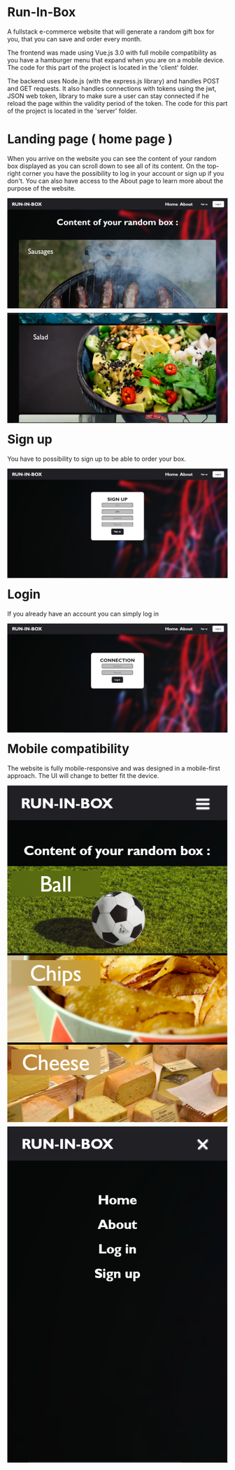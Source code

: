 # Run-In-Box
A fullstack e-commerce website that will generate a random gift box for you, that you can save and order every month. 

The frontend was made using Vue.js 3.0 with full mobile compatibility as you have a hamburger menu that expand when you are on a mobile device. The code for this part of the project is located in the 'client' folder.

The backend uses Node.js (with the express.js library) and handles POST and GET requests. It also handles connections with tokens using the jwt, JSON web token, library to make sure a user can stay connected if he reload the page within the validity period of the token. The code for this part of the project is located in the 'server' folder.

# Landing page ( home page )
When you arrive on the website you can see the content of your random box displayed as you can scroll down to see all of its content. On the top-right corner you have the possibility to log in your account or sign up if you don't. You can also have access to the About page to learn more about the purpose of the website.

<img src="Screenshots/home_top.PNG"
     alt="Home1"
     style="float: left; margin-right: 10px; margin-bottom: 10px" />
<img src="Screenshots/home_mid.PNG"
     alt="Home2"
     style="float: left; margin-right: 10px; margin-bottom: 20px" />
     
# Sign up
You have to possibility to sign up to be able to order your box.

<img src="Screenshots/signup.PNG"
     alt="Sign up"
     style="float: left; margin-right: 10px; margin-bottom: 20px" />
     
# Login
If you already have an account you can simply log in

<img src="Screenshots/login.PNG"
     alt="Log in"
     style="float: left; margin-right: 10px; margin-bottom: 20px" />

# Mobile compatibility
The website is fully mobile-responsive and was designed in a mobile-first approach. The UI will change to better fit the device.

<img src="Screenshots/home_mobile.PNG"
     alt="Home mobile"
     style="float: left; margin-right: 10px; margin-bottom: 10px" />
<img src="Screenshots/menu_open.PNG"
     alt="Menu Open"
     style="float: left; margin-right: 10px; margin-bottom: 20px" />

